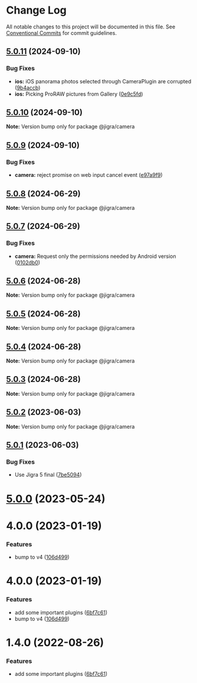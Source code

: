 # Change Log

All notable changes to this project will be documented in this file.
See [Conventional Commits](https://conventionalcommits.org) for commit guidelines.

## [5.0.11](https://github.com/familyjs/jigra-plugins/compare/@jigra/camera@5.0.10...@jigra/camera@5.0.11) (2024-09-10)

### Bug Fixes

- **ios:** iOS panorama photos selected through CameraPlugin are corrupted ([9b4accb](https://github.com/familyjs/jigra-plugins/commit/9b4accb06bbc2196870ef6b8eed27bd202009e2d))
- **ios:** Picking ProRAW pictures from Gallery ([0e9c5fd](https://github.com/familyjs/jigra-plugins/commit/0e9c5fda5727fc792934d18b411ad7599b18395d))

## [5.0.10](https://github.com/familyjs/jigra-plugins/compare/@jigra/camera@5.0.9...@jigra/camera@5.0.10) (2024-09-10)

**Note:** Version bump only for package @jigra/camera

## [5.0.9](https://github.com/familyjs/jigra-plugins/compare/@jigra/camera@5.0.8...@jigra/camera@5.0.9) (2024-09-10)

### Bug Fixes

- **camera:** reject promise on web input cancel event ([e97a9f9](https://github.com/familyjs/jigra-plugins/commit/e97a9f9bcca912d604b46e5765830d174288de68))

## [5.0.8](https://github.com/familyjs/jigra-plugins/compare/@jigra/camera@5.0.7...@jigra/camera@5.0.8) (2024-06-29)

**Note:** Version bump only for package @jigra/camera

## [5.0.7](https://github.com/familyjs/jigra-plugins/compare/@jigra/camera@5.0.6...@jigra/camera@5.0.7) (2024-06-29)

### Bug Fixes

- **camera:** Request only the permissions needed by Android version ([0102db0](https://github.com/familyjs/jigra-plugins/commit/0102db022367caeea2280663a50b28af927ee465))

## [5.0.6](https://github.com/familyjs/jigra-plugins/compare/@jigra/camera@5.0.5...@jigra/camera@5.0.6) (2024-06-28)

**Note:** Version bump only for package @jigra/camera

## [5.0.5](https://github.com/familyjs/jigra-plugins/compare/@jigra/camera@5.0.4...@jigra/camera@5.0.5) (2024-06-28)

**Note:** Version bump only for package @jigra/camera

## [5.0.4](https://github.com/familyjs/jigra-plugins/compare/@jigra/camera@5.0.3...@jigra/camera@5.0.4) (2024-06-28)

**Note:** Version bump only for package @jigra/camera

## [5.0.3](https://github.com/familyjs/jigra-plugins/compare/@jigra/camera@5.0.2...@jigra/camera@5.0.3) (2024-06-28)

**Note:** Version bump only for package @jigra/camera

## [5.0.2](https://github.com/familyjs/jigra-plugins/compare/@jigra/camera@5.0.1...@jigra/camera@5.0.2) (2023-06-03)

**Note:** Version bump only for package @jigra/camera

## [5.0.1](https://github.com/familyjs/jigra-plugins/compare/@jigra/camera@5.0.0...@jigra/camera@5.0.1) (2023-06-03)

### Bug Fixes

- Use Jigra 5 final ([7be5094](https://github.com/familyjs/jigra-plugins/commit/7be509425c5cc9f21b1f9e78794b2c6b76ca7702))

# [5.0.0](https://github.com/familyjs/jigra-plugins/compare/@jigra/camera@1.4.0...@jigra/camera@5.0.0) (2023-05-24)

# 4.0.0 (2023-01-19)

### Features

- bump to v4 ([106d499](https://github.com/familyjs/jigra-plugins/commit/106d49991e82a0505a82571530b73fcda020e7e4))

# 4.0.0 (2023-01-19)

### Features

- add some important plugins ([6bf7c61](https://github.com/navify/jigra-plugins/commit/6bf7c61ba5ad99cf0474cb2cc9599d0f8fedeb45))
- bump to v4 ([106d499](https://github.com/navify/jigra-plugins/commit/106d49991e82a0505a82571530b73fcda020e7e4))

# 1.4.0 (2022-08-26)

### Features

- add some important plugins ([6bf7c61](https://github.com/navify/jigra-plugins/commit/6bf7c61ba5ad99cf0474cb2cc9599d0f8fedeb45))
